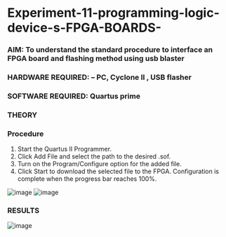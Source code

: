 # Experiment-11-programming-logic-device-s-FPGA-BOARDS-
 ### AIM: To understand the standard procedure to interface an FPGA board and flashing method using usb blaster 
### HARDWARE REQUIRED:  – PC, Cyclone II , USB flasher
### SOFTWARE REQUIRED:   Quartus prime
### THEORY 

### Procedure 
1. Start the Quartus II Programmer.
2. Click Add File and select the path to the desired .sof.
3. Turn on the Program/Configure option for the added file.
4. Click Start to download the selected file to the FPGA. Configuration is complete when the progress bar reaches 100%.
 
![image](https://user-images.githubusercontent.com/94228215/174054652-ebf8ce42-770f-49ee-98cb-0aa4f285b2d9.png)
![image](https://user-images.githubusercontent.com/94228215/174054670-6780af1c-2f9a-4f9a-bb8a-74a681ec80d8.png)






### RESULTS 
![image](https://user-images.githubusercontent.com/94228215/174054694-b9a8129e-cb16-4b73-8c6f-f978304d8e83.png)
